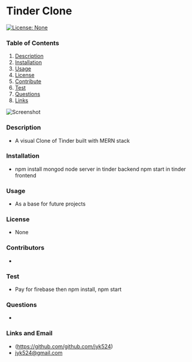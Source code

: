 # Tinder Clone

[![License: None](https://img.shields.io/badge/License-None-yellow.svg)](https://opensource.org/licenses/None)

### Table of Contents

1. [Description](#description)
2. [Installation](#installation)
3. [Usage](#usage)
4. [License](#license)
5. [Contribute](#contribute)
6. [Test](#test)
7. [Questions](#questions)
8. [Links](#links)

![Screenshot](https://i.imgur.com/W08ZQwv.png)

### Description

- A visual Clone of Tinder built with MERN stack

### Installation

- npm install
  mongod
  node server in tinder backend
  npm start in tinder frontend

### Usage

- As a base for future projects

### License

- None

### Contributors

-

### Test

- Pay for firebase then npm install, npm start

### Questions

-

### Links and Email

- (https://github.com/github.com/jyk524)
- jyk524@gmail.com
